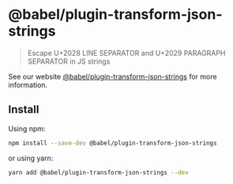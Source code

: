 # @babel/plugin-transform-json-strings

> Escape U+2028 LINE SEPARATOR and U+2029 PARAGRAPH SEPARATOR in JS strings

See our website [@babel/plugin-transform-json-strings](https://babeljs.io/docs/babel-plugin-transform-json-strings) for more information.

## Install

Using npm:

```sh
npm install --save-dev @babel/plugin-transform-json-strings
```

or using yarn:

```sh
yarn add @babel/plugin-transform-json-strings --dev
```
